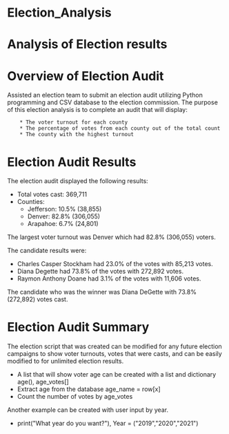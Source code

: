 # Election_Analysis
# Analysis of Election results

# Overview of Election Audit
Assisted an election team to submit an election audit utilizing Python programming and CSV database to the election commission.
        The purpose of this election analysis is to complete an audit that will display:
        
        * The voter turnout for each county
        * The percentage of votes from each county out of the total count
        * The county with the highest turnout

# Election Audit Results
The election audit displayed the following results:
* Total votes cast: 369,711
* Counties:
  * Jefferson: 10.5% (38,855)
  * Denver: 82.8% (306,055)
  * Arapahoe: 6.7% (24,801)
  
The largest voter turnout was Denver which had 82.8% (306,055) voters.

The candidate results were:
* Charles Casper Stockham had 23.0% of the votes with 85,213 votes.
* Diana Degette had 73.8% of the votes with 272,892 votes.
* Raymon Anthony Doane had 3.1% of the votes with 11,606 votes.

The candidate who was the winner was Diana DeGette with 73.8% (272,892) votes cast.


# Election Audit Summary
The election script that was created can be modified for any future election campaigns to show voter turnouts, votes that were casts, and can 
be easily modified to for unlimited election results. 

* A list that will show voter age can be created with a list and dictionary age(), age_votes[]
* Extract age from the database age_name = row[x]
* Count the number of votes by age_votes

Another example can be created with user input by year.
* print("What year do you want?"), Year = ("2019","2020","2021")


